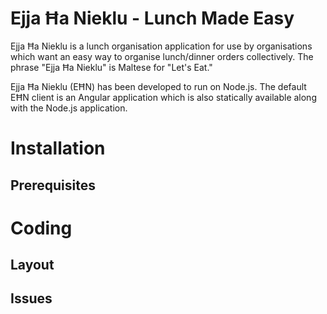 # Ejja Ħa Nieklu - Lunch Made Easy

Ejja Ħa Nieklu is a lunch organisation application for use by 
organisations which want an easy way to organise lunch/dinner orders collectively.
The phrase "Ejja Ħa Nieklu" is Maltese for "Let's Eat."

Ejja Ħa Nieklu (EĦN) has been developed to run on Node.js. The default EĦN client is an
Angular application which is also statically available along with the Node.js application.

# Installation

## Prerequisites

# Coding

## Layout

## Issues
